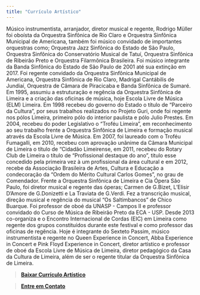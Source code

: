 ```yaml
---
title: "Currículo Artístico"
---
```



Músico instrumentista, arranjador, diretor musical e regente, Rodrigo Müller foi oboísta da Orquestra Sinfônica de Rio Claro e  Orquestra Sinfônica Municipal de Americana, também foi músico convidado de importantes orquestras como; Orquestra Jazz Sinfônica do Estado de São Paulo, Orquestra Sinfônica do Conservatório Musical de Tatuí, Orquestra Sinfônica de Ribeirão Preto e Orquestra Filarmônica Brasileira. Foi músico integrante da Banda Sinfônica do Estado de São Paulo de 2001 até sua extinção em 2017. Foi regente convidado da Orquestra Sinfônica Municipal de Americana, Orquestra Sinfônica de Rio Claro, Madrigal Cantábilis de Jundiaí, Orquestra de Câmara de Piracicaba e Banda Sinfônica de Sumaré. Em 1995, assumiu a estruturação e regência da Orquestra Sinfônica de Limeira e a criação das oficinas de música, hoje Escola Livre de Música (ELM) Limeira. Em 1998 recebeu do governo do Estado o título de “Parceiro da Cultura”, por seus trabalhos realizados no Projeto Guri, onde foi regente nos pólos Limeira, primeiro pólo do interior paulista e pólo Julio Prestes. Em 2004, recebeu do poder Legislativo o “Troféu Limeira”, em reconhecimento ao seu trabalho frente a Orquestra Sinfônica de Limeira e formação musical através da Escola Livre de Música.
Em 2007, foi laureado com o Troféu Fumagalli, em 2010, recebeu com aprovação unânime da Câmara Municipal de Limeira o título de “Cidadão Limeirense, em 2011, recebeu do Rotary Club de Limeira o título de “Profissional destaque do ano”, titulo esse concedido pela primeira vez à um profissional da área cultural e em 2012, recebe da Associação Brasileira de Artes, Cultura e Educação a condecoração da “Ordem do Mérito Cultural Carlos Gomes”, no grau de Comendador. Frente a Orquestra Sinfônica de Limeira e Cia Ópera São Paulo, foi diretor musical e regente das óperas; Carmen de G.Bizet, L’Elisir D’Amore de G.Donizetti e La Traviata de G.Verdi. Fez a transcrição musical, direção musical e regência do musical “Os Saltimbancos” de Chico Buarque. Foi professor de oboé da UNASP - Campos II e professor convidado do Curso de Música de Ribeirão Preto da ECA - USP. Desde 2013 co-organiza e o Encontro Internacional de Cordas (EIC) em Limeira como regente dos grupos constituídos durante este festival e como professor das oficinas de regência.
Hoje é integrante do Sexteto Passim, músico instrumentista e regente no Queen Experience in Concert, Abba Experience in Concert e Pink Floyd Experience in Concert, diretor artístico e professor de oboé da Escola Livre de Música de Limeira, diretor pedagógico da Casa da Cultura de Limeira, além de ser o regente titular da Orquestra Sinfônica de Limeira.

> [**Baixar Currículo Artístico**](<https://drive.google.com/file/d/1q8olXaLjLj6gxWCJCn4QPDB816z_Mqi_/view?usp=sharing> "Currículo Artístico") 

> [**Entre em Contato**](<https://contate.me/rodrigomuller> "Whatsapp") 

